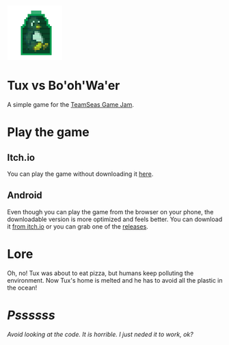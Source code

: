 [<img width="128" height="128" alt="Game icon" src="icon.png">](https://itch.io/jam/seajam/rate/1286982)

# Tux vs Bo'oh'Wa'er
A simple game for the [TeamSeas Game Jam](https://itch.io/jam/seajam).

# Play the game

## Itch.io
You can play the game without downloading it [here](https://itch.io/jam/seajam/rate/1286982).

## Android
Even though you can play the game from the browser on your phone, the downloadable version is more optimized and feels better. You can download it [from itch.io](https://ilmastrostefanuzzoyt.itch.io/tux-vs-boohwaer#download) or you can grab one of the [releases](https://github.com/IlmastroStefanuzzo/tux-vs-boohwaer/releases/).

# Lore
Oh, no! Tux was about to eat pizza, but humans keep polluting the environment. Now Tux's home is melted and he has to avoid all the plastic in the ocean!

# _Pssssss_
_Avoid looking at the code. It is horrible. I just neded it to work, ok?_
